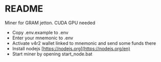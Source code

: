 # README

Miner for GRAM jetton. CUDA GPU needed

- Copy .env.example to .env
- Enter your mnemonic to .env
- Activate v4r2 wallet linked to mnemonic and send some funds there
- Install nodejs [https://nodejs.org](https://nodejs.org/en)
- Start miner by opening start_node.bat

